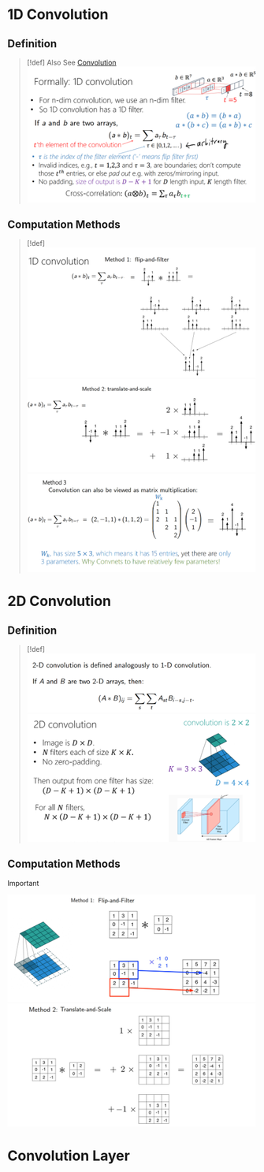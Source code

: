 # 1D Convolution
## Definition
> [!def]
> Also See [Convolution](../../Signal_Processing/1_LTI_Systems/Signals.md#Convolution)
> ![](Convolution.assets/image-20240319120800576.png)



## Computation Methods
> [!def]
> ![](Convolution.assets/image-20240319121421208.png)![](Convolution.assets/image-20240319121429820.png)![](Convolution.assets/image-20240319121438327.png)



# 2D Convolution
## Definition
> [!def]
> ![](Convolution.assets/image-20240319121541506.png)![](Convolution.assets/image-20240319121634565.png)




## Computation Methods
> [!important]
> ![](Convolution.assets/image-20240319121615088.png)![](Convolution.assets/image-20240319121622914.png)




# Convolution Layer


